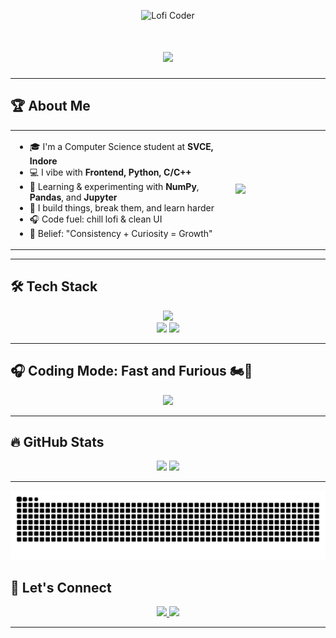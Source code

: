<!-- Lofi Anime Vibes Header -->
<p align="center">
  <img src="https://i.pinimg.com/originals/c0/7a/0e/c07a0e54601516dbf8b399832636507a.gif" width="180" alt="Lofi Coder" />
</p>

<h1 align="center">
  <img src="https://readme-typing-svg.herokuapp.com?font=Fira+Code&weight=700&pause=100&color=F5EEDD&center=true&vCenter=true&width=435&lines=Hey!+I'm+Anshu+Rathore+%F0%9F%91%8B;Frontend+Dev+%7C+Python+C%2FC%2B%2B+Ninja;Welcome+to+my+tech+zone+%F0%9F%92%BB" />
</h1>

---

## 🏆 About Me

<table align="center">
  <tr>
    <td width="70%">

- 🎓 I'm a Computer Science student at **SVCE, Indore**  
- 💻 I vibe with **Frontend, Python, C/C++**  
- 🧠 Learning & experimenting with **NumPy**, **Pandas**, and **Jupyter**  
- 🔨 I build things, break them, and learn harder  
- 🎧 Code fuel: chill lofi & clean UI  
- 🧩 Belief: "Consistency + Curiosity = Growth"

</td>
    <td>
      <img src="https://media2.giphy.com/media/v1.Y2lkPTc5MGI3NjExNjVhMDVwaGx2em9ucGZvNWp5cDAxcnlhaWd3eGpxb3BkYTAxZTlneSZlcD12MV9naWZzX3NlYXJjaCZjdD1n/YRThiAEEYVNtC5acLO/200.webp" width="200" />
    </td>
  </tr>
</table>

---

## 🛠️ Tech Stack

<p align="center">
  <img src="https://skillicons.dev/icons?i=html,css,js,python,cpp,c,vscode,github,jupyter" />
  <br />
  <img src="https://img.shields.io/badge/Library-Pandas-informational?style=flat&logo=pandas&logoColor=white&color=150458"/>
  <img src="https://img.shields.io/badge/Library-NumPy-informational?style=flat&logo=numpy&logoColor=white&color=013243"/>
</p>

---

## 🎧 Coding Mode: Fast and Furious 🏍️💨

<p align="center">
  <img src="https://media1.giphy.com/media/v1.Y2lkPTc5MGI3NjExYmo0cTM4Y2twdm16Zm45bWhzY21haGc3YXdkZXcwNXZobjZ0eWJkNiZlcD12MV9naWZzX3NlYXJjaCZjdD1n/78XCFBGOlS6keY1Bil/giphy.webp" width="350" />
</p>

---

## 🔥 GitHub Stats

<p align="center">
  <img src="https://github-readme-stats.vercel.app/api?username=ashuu021&show_icons=true&theme=tokyonight&hide_border=true&border_radius=15" />
  <img src="https://github-readme-streak-stats.herokuapp.com/?user=ashuu021&theme=tokyonight&hide_border=true&border_radius=15" />
</p>

---
<picture>
  <source media="(prefers-color-scheme: dark)" srcset="https://raw.githubusercontent.com/ashuu021/ashuu021/output/snake.svg">
  <source media="(prefers-color-scheme: light)" srcset="https://raw.githubusercontent.com/ashuu021/ashuu021/output/snake.svg">
  <img alt="Snake contribution graph" src="https://raw.githubusercontent.com/ashuu021/ashuu021/output/snake.svg">
</picture>


## 📱 Let's Connect

<p align="center">
  <a href="https://www.instagram.com/ashuu_o02" target="_blank">
    <img src="https://img.shields.io/badge/Instagram-%23E1306C.svg?style=for-the-badge&logo=instagram&logoColor=white"/>
  </a>
  <a href="https://www.linkedin.com/in/anshu-rathore-298bb8342" target="_blank">
    <img src="https://img.shields.io/badge/LinkedIn-%230077B5.svg?style=for-the-badge&logo=linkedin&logoColor=white"/>
  </a>
</p>

---

